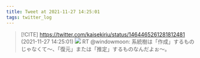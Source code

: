 ```yaml
---
title: Tweet at 2021-11-27 14:25:01
tags: twitter_log
---
```


> [!CITE] https://twitter.com/kaisekiriu/status/1464465261281812481 (2021-11-27 14:25:01)
> ![](https://twitter.com/kaisekiriu/status/1464465261281812481)
> RT @windowmoon: 系統樹は「作成」するものじゃなくて～、「復元」または「推定」するものなんだよぉ～。
